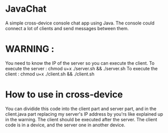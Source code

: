 # JavaChat
A simple cross-device console chat app using Java.
The console could connect a lot of clients and send messages between them.
# WARNING : 
You need to know the IP of the server so you can execute the client.
To execute the server : chmod u+x ./server.sh && ./server.sh
To execute the client : chmod u+x ./client.sh && ./client.sh
# How to use in cross-device
You can dividide this code into the client part and server part, and in the client.java part replacing my server's IP address by you'rs like explained up in the warning.
The client should be executed after the server.
The client code is in a device, and the server one in another device.
